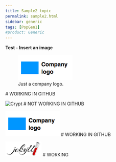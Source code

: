 ```yaml
---
title: Sample2 topic
permalink: sample2.html
sidebar: generic
tags: [PopGen1]
#product: Generic
---
```


<p><strong>Test - Insert an image</strong></p>

<figure>
    <a href="/_docs/images/company_logo.png"><img src="/_docs/images/company_logo.png"></a>
    <figcaption>Just a company logo.</figcaption>
</figure>  # WORKING IN GITHUB


![Crypt]({{site.url}}assets/images/crypt.jpg)  # NOT WORKING IN GITHUB

![Logo](/_docs/images/company_logo.png)  # WORKING IN GITHUB

![Assets](/assets/images/jekyll.png) 	 # WORKING

